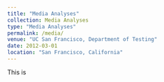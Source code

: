 ```yaml
---
title: "Media Analyses"
collection: Media Analyses
type: "Media Analyses"
permalink: /media/
venue: "UC San Francisco, Department of Testing"
date: 2012-03-01
location: "San Francisco, California"
---
```


This is 
